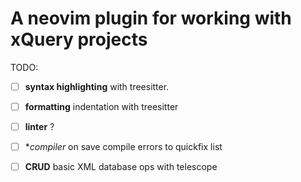 # A neovim plugin for working with xQuery projects

TODO:

 - [ ] **syntax highlighting** with treesitter. 
 - [ ] **formatting** indentation with treesitter
 - [ ] **linter** ?
 - [ ] **compiler*  on save compile errors to quickfix list
 - [ ] **CRUD** basic XML database ops with telescope

